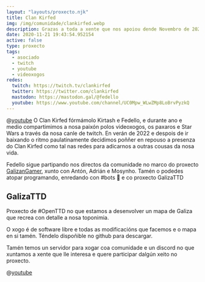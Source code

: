 ```yaml
---
layout: "layouts/proxecto.njk"
title: Clan Kirfed
img: /img/comunidade/clankirfed.webp
description: Grazas a toda a xente que nos apoiou dende Novembro de 2020! En Xuño de 2022 decidimos deixar esta canle para pasar a formar parte de GalizanGamer, un proxecto conxunto con Antón, Mosynho e Dinav e onde nos poderedes atopar de agora en adiante.
date: 2020-11-21 19:43:54.952154
active: false
type: proxecto
tags:
  - asociado
  - twitch
  - youtube
  - videoxogos
redes:
  twitch: https://twitch.tv/clankirfed
  twitter: https://twitter.com/clankirfed
  mastodon: https://mastodon.gal/@fedello
  youtube: https://www.youtube.com/channel/UC0Mpw_WLwZMp8LoBrvPyzkQ
---
```

@[youtube](C1DTG1w97N4)
O Clan Kirfed fórmámolo Kirtash e Fedello, e durante ano e medio compartimimos a nosa paixón polos videoxogos, os paxaros e Star Wars a través da nosa canle de twitch. En verán de 2022 e despois de ir baixando o ritmo paulatinamente decidimos poññer en repouso a presenza do Clan Kirfed como tal nas redes para adicarnos a outras cousas da nosa vida.

Fedello sigue partipando nos directos da comunidade no marco do proxecto [GalizanGamer](../galizangamer), xunto con Antón, Adrián e Mosynho. Tamén o podedes atopar programando, enredando con #bots 🤖 e co proxecto GalizaTTD

## GalizaTTD

Proxecto de #OpenTTD no que estamos a desenvolver un mapa de Galiza que recrea con detalle a nosa toponimia.

O xogo é de software libre e todas as modificacións que facemos e o mapa en si tamén. Téndelo dispoñible no github para descargar.

Tamén temos un servidor para xogar coa comunidade e un discord no que xuntamos a xente que lle interesa e quere participar dalgún xeito no proxecto.

@[youtube](zmdALZTzRPM)
